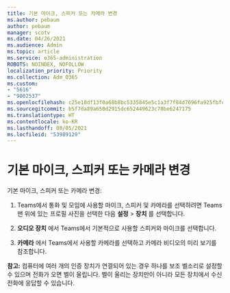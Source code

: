 ```yaml
---
title: 기본 마이크, 스피커 또는 카메라 변경
ms.author: pebaum
author: pebaum
manager: scotv
ms.date: 04/26/2021
ms.audience: Admin
ms.topic: article
ms.service: o365-administration
ROBOTS: NOINDEX, NOFOLLOW
localization_priority: Priority
ms.collection: Adm_O365
ms.custom:
- "5616"
- "9002537"
ms.openlocfilehash: c25e18df13f0a68b8bc5335845e5c1a3f7f84d7696fa925fbfc183b7ade53d60
ms.sourcegitcommit: b5f7da89a650d2915dc652449623c78be6247175
ms.translationtype: HT
ms.contentlocale: ko-KR
ms.lasthandoff: 08/05/2021
ms.locfileid: "53989129"
---
```

# <a name="change-your-default-mic-speaker-or-camera"></a>기본 마이크, 스피커 또는 카메라 변경

기본 마이크, 스피커 또는 카메라 변경:

1. Teams에서 통화 및 모임에 사용할 마이크, 스피커 및 카메라를 선택하려면 Teams 맨 위에 있는 프로필 사진을 선택한 다음 **설정** > **장치** 를 선택합니다.

1. **오디오 장치** 에서 Teams에서 기본적으로 사용할 스피커와 마이크를 선택합니다. 

1. **카메라** 에서 Teams에서 사용할 카메라를 선택하고 카메라 비디오의 미리 보기를 참조합니다. 

**참고:** 컴퓨터에 여러 개의 인증 장치가 연결되어 있는 경우 하나를 보조 벨소리로 설정할 수 있으며 전화가 오면 벨이 울립니다. 벨이 울리는 장치만이 아니라 모든 장치에서 수신 전화에 응답할 수 있습니다.